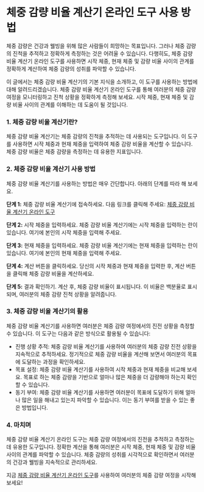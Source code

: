 체중 감량 비율 계산기 온라인 도구 사용 방법
=========================

체중 감량은 건강과 웰빙을 위해 많은 사람들이 희망하는 목표입니다. 그러나 체중 감량의 진척을 추적하고 정확하게 측정하는 것은 어려울 수 있습니다. 다행히도, 체중 감량 비율 계산기 온라인 도구를 사용하면 시작 체중, 현재 체중 및 감량 비율 사이의 관계를 정확하게 계산하여 체중 감량의 성취를 파악할 수 있습니다.

이 글에서는 체중 감량 비율 계산기의 기본 지식을 소개하고, 이 도구를 사용하는 방법에 대해 알려드리겠습니다. 체중 감량 비율 계산기 온라인 도구를 통해 여러분의 체중 감량 여정을 모니터링하고 진척 상황을 정확하게 측정해 보세요. 시작 체중, 현재 체중 및 감량 비율 사이의 관계를 이해하는 데 도움이 될 것입니다.

### 1. 체중 감량 비율 계산기란?

체중 감량 비율 계산기는 체중 감량의 진척을 추적하는 데 사용되는 도구입니다. 이 도구를 사용하면 시작 체중과 현재 체중을 입력하여 체중 감량 비율을 계산할 수 있습니다. 체중 감량 비율은 체중 감량을 측정하는 데 유용한 지표입니다.

### 2. 체중 감량 비율 계산기 사용 방법

체중 감량 비율 계산기를 사용하는 방법은 매우 간단합니다. 아래의 단계를 따라 해 보세요.

**단계 1:** 체중 감량 비율 계산기에 접속하세요. 다음 링크를 클릭해 주세요: [체중 감량 비율 계산기 온라인 도구](https://www.onlinecalculatorsfree.com/ko/fitness/weight-loss-percentage-calculator.html)

**단계 2:** 시작 체중을 입력하세요. 체중 감량 비율 계산기에는 시작 체중을 입력하는 란이 있습니다. 여기에 본인의 시작 체중을 입력해 주세요.

**단계 3:** 현재 체중을 입력하세요. 체중 감량 비율 계산기에는 현재 체중을 입력하는 란이 있습니다. 여기에 본인의 현재 체중을 입력해 주세요.

**단계 4:** 계산 버튼을 클릭하세요. 당신의 시작 체중과 현재 체중을 입력한 후, 계산 버튼을 클릭해 체중 감량 비율을 계산하세요.

**단계 5:** 결과 확인하기. 계산 후, 체중 감량 비율이 표시됩니다. 이 비율은 백분율로 표시되며, 여러분의 체중 감량 진척 상황을 알려줍니다.

### 3. 체중 감량 비율 계산기의 활용

체중 감량 비율 계산기를 사용하면 여러분은 체중 감량 여정에서의 진전 상황을 측정할 수 있습니다. 이 도구는 다음과 같은 방식으로 활용될 수 있습니다:

- 진행 상황 추적: 체중 감량 비율 계산기를 사용하여 여러분의 체중 감량 진전 상황을 지속적으로 추적하세요. 정기적으로 체중 감량 비율을 계산해 보면서 여러분의 목표에 도달하는 과정을 확인하세요.
- 목표 설정: 체중 감량 비율 계산기를 사용하여 시작 체중과 현재 체중을 비교해 보세요. 목표로 하는 체중 감량을 기반으로 얼마나 많은 체중을 더 감량해야 하는지 확인할 수 있습니다.
- 동기 부여: 체중 감량 비율 계산기를 사용하면 여러분이 목표에 도달하기 위해 얼마나 많은 일을 해내고 있는지 파악할 수 있습니다. 이는 동기 부여를 받을 수 있는 좋은 방법입니다.

### 4. 마치며

체중 감량 비율 계산기 온라인 도구는 체중 감량 여정에서의 진전을 추적하고 측정하는 데 유용한 도구입니다. 정확한 계산을 통해 여러분은 시작 체중, 현재 체중 및 감량 비율 사이의 관계를 파악할 수 있습니다. 체중 감량의 성취를 시각적으로 확인하면서 여러분의 건강과 웰빙을 지속적으로 관리하세요.

지금 [체중 감량 비율 계산기 온라인 도구](https://www.onlinecalculatorsfree.com/ko/fitness/weight-loss-percentage-calculator.html)를 사용하여 여러분의 체중 감량 여정을 시작해 보세요!
